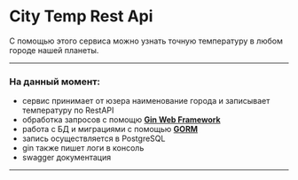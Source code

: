 # City Temp Rest Api
С помощью этого сервиса можно узнать точную температуру в любом городе нашей планеты.
___
### На данный момент:
- сервис принимает от юзера наименование города и записывает температуру по RestAPI
- обработка запросов с помощю [**Gin Web Framework**](https://gin-gonic.com/docs/)
- работа с БД и миграциями с помощью [**GORM**](https://gorm.io/docs/)
- запись осуществляется в PostgreSQL
- gin также пишет логи в консоль
- swagger документация
___


